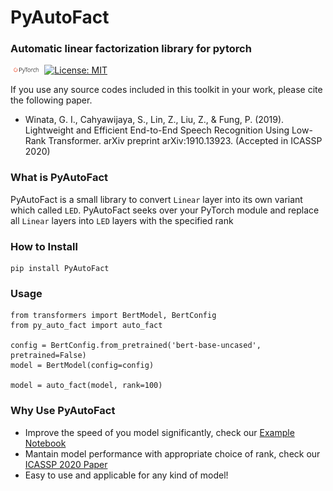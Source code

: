 # PyAutoFact
### Automatic linear factorization library for pytorch

<img src="img/pytorch-logo-dark.png" width="10%"> [![License: MIT](https://img.shields.io/badge/License-MIT-yellow.svg)](https://opensource.org/licenses/MIT) 

If you use any source codes included in this toolkit in your work, please cite the following paper.
- Winata, G. I., Cahyawijaya, S., Lin, Z., Liu, Z., & Fung, P. (2019). Lightweight and Efficient End-to-End Speech Recognition Using Low-Rank Transformer. arXiv preprint arXiv:1910.13923. (Accepted in ICASSP 2020)

### What is PyAutoFact
PyAutoFact is a small library to convert `Linear` layer into its own variant which called `LED`.
PyAutoFact seeks over your PyTorch module and replace all `Linear` layers into `LED` layers with the specified rank

### How to Install
```
pip install PyAutoFact
```

### Usage
```
from transformers import BertModel, BertConfig
from py_auto_fact import auto_fact

config = BertConfig.from_pretrained('bert-base-uncased', pretrained=False)
model = BertModel(config=config)

model = auto_fact(model, rank=100)
```

### Why Use PyAutoFact
- Improve the speed of you model significantly, check our [Example Notebook](https://github.com/SamuelCahyawijaya/py_auto_fact/blob/main/examples/factorize_bert.ipynb)
- Mantain model performance with appropriate choice of rank, check our [ICASSP 2020 Paper](https://ieeexplore.ieee.org/stamp/stamp.jsp?tp=&arnumber=9053878)
- Easy to use and applicable for any kind of model!